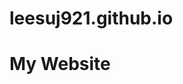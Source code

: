 # leesuj921.github.io
<html>
<head>
</head>
<body>
  <title> Hello! </title>
  <h1> My Website </h1> 
</body>
</html>
